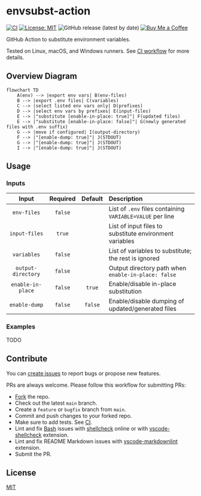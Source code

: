 # envsubst-action

[![CI](https://github.com/iamazeem/envsubst-action/actions/workflows/ci.yml/badge.svg?branch=main)](https://github.com/iamAzeem/envsubst-action/actions/workflows/ci.yml)
[![License: MIT](https://img.shields.io/badge/license-MIT-darkgreen.svg?style=flat-square)](https://github.com/iamAzeem/envsubst-action/blob/master/LICENSE)
![GitHub release (latest by date)](https://img.shields.io/github/v/release/iamAzeem/envsubst-action?style=flat-square)
[![Buy Me a Coffee](https://img.shields.io/badge/Support-Buy%20Me%20A%20Coffee-orange.svg?style=flat-square)](https://www.buymeacoffee.com/iamazeem)

GitHub Action to substitute environment variables.

Tested on Linux, macOS, and Windows runners.
See [CI workflow](.github/workflows/ci.yml) for more details.

## Overview Diagram

```mermaid
flowchart TD
    A(env) --> |export env vars| B(env-files)
    B --> |export .env files| C(variables)
    C --> |select listed env vars only| D(prefixes)
    D --> |select env vars by prefixes| E(input-files)
    E --> |"substitute [enable-in-place: true]"| F(updated files)
    E --> |"substitute [enable-in-place: false]"| G(newly generated files with .env suffix)
    G --> |move if configured| I(output-directory)
    F --> |"[enable-dump: true]"| J(STDOUT)
    G --> |"[enable-dump: true]"| J(STDOUT)
    I --> |"[enable-dump: true]"| J(STDOUT)
```

## Usage

### Inputs

|       Input        | Required | Default | Description                                               |
| :----------------: | :------: | :-----: | :-------------------------------------------------------- |
|    `env-files`     | `false`  |         | List of `.env` files containing `VARIABLE=VALUE` per line |
|   `input-files`    |  `true`  |         | List of input files to substitute environment variables   |
|    `variables`     | `false`  |         | List of variables to substitute; the rest is ignored      |
| `output-directory` | `false`  |         | Output directory path when `enable-in-place: false`       |
| `enable-in-place`  | `false`  | `true`  | Enable/disable in-place substitution                      |
|   `enable-dump`    | `false`  | `false` | Enable/disable dumping of updated/generated files         |

### Examples

TODO

## Contribute

You can [create
issues](https://github.com/iamazeem/envsubst-action/issues/new/choose) to report
bugs or propose new features.

PRs are always welcome. Please follow this workflow for submitting PRs:

- [Fork](https://github.com/iamazeem/envsubst-action/fork) the repo.
- Check out the latest `main` branch.
- Create a `feature` or `bugfix` branch from `main`.
- Commit and push changes to your forked repo.
- Make sure to add tests. See [CI](./.github/workflows/ci.yml).
- Lint and fix
  [Bash](https://www.gnu.org/savannah-checkouts/gnu/bash/manual/bash.html)
  issues with [shellcheck](https://www.shellcheck.net/) online or with
  [vscode-shellcheck](https://github.com/vscode-shellcheck/vscode-shellcheck)
  extension.
- Lint and fix README Markdown issues with
  [vscode-markdownlint](https://github.com/DavidAnson/vscode-markdownlint)
  extension.
- Submit the PR.

## License

[MIT](LICENSE)
